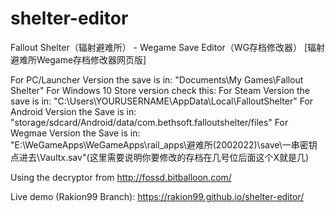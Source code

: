 # shelter-editor
Fallout Shelter（辐射避难所） - Wegame Save Editor（WG存档修改器）
[辐射避难所Wegame存档修改器网页版]

For PC/Launcher Version the save is in:
"Documents\My Games\Fallout Shelter"
For Windows 10 Store version check this: 
For Steam Version the save is in:
"C:\Users\YOURUSERNAME\AppData\Local\FalloutShelter"
For Android Version the Save is in:
"storage/sdcard/Android/data/com.bethsoft.falloutshelter/files"
For Wegmae Version the Save is in:
"E:\WeGameApps\WeGameApps\rail_apps\避难所(2002022)\save\一串密钥点进去\Vaultx.sav"(这里需要说明你要修改的存档在几号位后面这个X就是几)

Using the decryptor from http://fossd.bitballoon.com/

Live demo (Rakion99 Branch): https://rakion99.github.io/shelter-editor/
